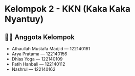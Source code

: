 # Kelompok 2 - KKN (Kaka Kaka Nyantuy)

## 👦🏿 Anggota Kelompok
- Athaullah Mustafa Madjid — 122140191  
- Arya Pratama — 122140156  
- Dhias Yoga — 122140109  
- Fatih Hanbali — 122140112  
- Nashrul — 122140162  
